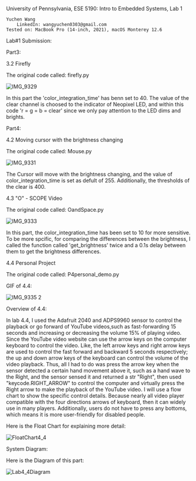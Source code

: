 University of Pennsylvania, ESE 5190: Intro to Embedded Systems, Lab 1

    Yuchen Wang
        LinkedIn: wangyuchen0303@gmail.com
    Tested on: MacBook Pro (14-inch, 2021), macOS Monterey 12.6

Lab#1 Submission:

Part3:

3.2 Firefly 

The original code called: firefly.py

![IMG_9329](https://user-images.githubusercontent.com/105755054/192004338-217a584d-7f3a-4f73-877c-03b3e5def980.GIF)


In this part the 'color_integration_time' has benn set to 40. The value of the clear channel is choosed to the indicator of Neopixel LED, and within this code 'r = g = b = clear' since we only pay attention to the LED dims and brights.

    
Part4:

4.2 Moving cursor with the brightness changing

The original code called: Mouse.py

![IMG_9331](https://user-images.githubusercontent.com/105755054/192006781-740d8b2c-ab0e-4124-9f22-f8ff2a2ca1ac.GIF)

The Cursor will move with the brightness changing, and the value of color_integration_time is set as defult of 255. Additionally, the thresholds of the clear is 400.

 
4.3 "O" - SCOPE Video

The original code called: OandSpace.py

![IMG_9333](https://user-images.githubusercontent.com/105755054/192009163-2ffd2810-7859-4c7c-9d18-a0c00a728716.GIF)
    
In this part, the color_integration_time has been set to 10 for more sensitive. To be more spcific, for comparing the differences between the brightness, I called the function called 'get_brightness' twice and a 0.1s delay between them to get the brightness differences.
    
    
4.4 Personal Project

The original code called: P4personal_demo.py
    
GIF of 4.4:

![IMG_9335 2](https://user-images.githubusercontent.com/105755054/192013009-bfd20d66-d545-4baf-994e-764f7ee7bb20.GIF)
    
Overview of 4.4:

In lab 4.4, I used the Adafruit 2040 and ADPS9960 sensor to control the playback or go forward of YouTube videos,such as fast-forwarding 15 seconds and increasing or decreasing the volume 15% of playing video. Since the YouTube video website can use the arrow keys on the computer keyboard to control the video. Like, the left arrow keys and right arrow keys are used to control the fast forward and backward 5 seconds respectively; the up and down arrow keys of the keyboard can control the volume of the video playback. Thus, all I had to do was press the arrow key when the sensor detected a certain hand movement above it, such as a hand wave to the Right, and the sensor sensed it and returned a str "Right", then used "keycode.RIGHT_ARROW" to control the computer and virtually press the Right arrow to make the playback of the YouTube video. I will use a flow chart to show the specific control details. Because nearly all video player compatible with the four directions arrows of keyboard, then it can widely use in many players. Additionally, users do not have to press any bottoms, which means it is more user-friendly for disabled people.
    

Here is the Float Chart for explaining more detail:

![FloatChart4_4](https://user-images.githubusercontent.com/105755054/192039993-94391ba0-0046-45c9-8cd7-87c0b172d8fa.png)
    
System Diagram:

Here is the Diagram of this part:

![Lab4_4Diagram](https://user-images.githubusercontent.com/105755054/192035710-e6fdf036-e08a-452d-b3cd-f9422a85af93.png)
    
    


    
    
